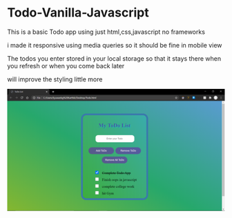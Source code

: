 # Todo-Vanilla-Javascript

This is a basic Todo app using just html,css,javascript no frameworks 

i made it responsive using media queries so it should be fine in mobile view

The todos you enter stored in your local storage so that it stays there when you refresh or when you come back later

will improve the styling little more

![](Todo.png)


